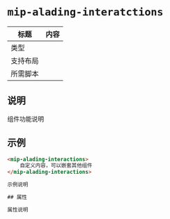 # `mip-alading-interatctions`

标题|内容
----|----
类型|
支持布局|
所需脚本|

## 说明

组件功能说明

## 示例
```html
<mip-alading-interactions>
    自定义内容，可以嵌套其他组件
</mip-alading-interactions>

示例说明

## 属性

属性说明
